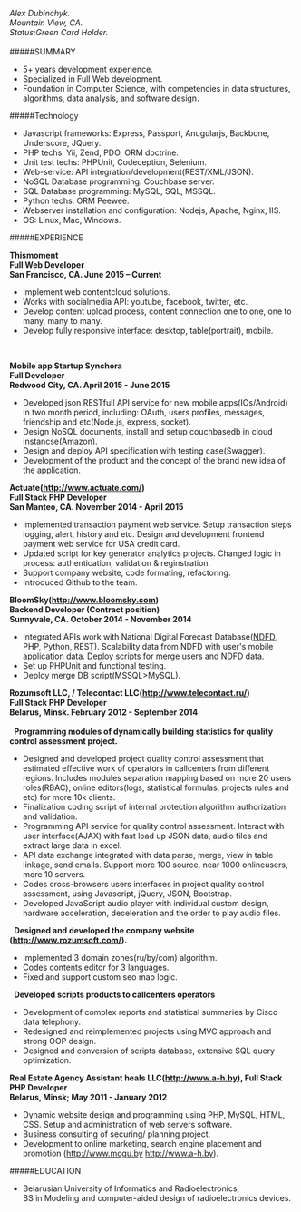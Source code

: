 *Alex Dubinchyk.*<br>
*Mountain View, CA.*<br>
*Status:Green Card Holder.*
<br><br>
#####SUMMARY

*	5+ years development experience. 
*	Specialized in Full  Web development.
* Foundation in Computer Science, with competencies in data structures, algorithms, data analysis, and software design.

#####Technology 

* Javascript frameworks: Express, Passport, Anugularjs, Backbone, Underscore, JQuery.
* PHP techs: Yii, Zend, PDO, ORM doctrine.
* Unit test techs: PHPUnit, Codeception, Selenium.
* Web-service: API integration/development(REST/XML/JSON).
* NoSQL Database programming: Couchbase server.
* SQL Database programming: MySQL, SQL, MSSQL.
* Python techs: ORM Peewee.
*	Webserver installation and configuration: Nodejs, Apache, Nginx, IIS.
* OS: Linux, Mac, Windows.

#####EXPERIENCE

**Thismoment**<br>
**Full  Web Developer**<br>
**San Francisco, CA. June 2015 – Current** <br>

* Implement web contentcloud solutions.
* Works with socialmedia API: youtube, facebook, twitter, etc.
* Develop content upload process, content connection one to one, one to many, many to many.
* Develop fully responsive interface: desktop, table(portrait), mobile.
<br>

**Mobile app Startup Synchora**<br>
**Full  Developer**<br>
**Redwood City, CA. April 2015 - June 2015** <br>

* Developed json RESTfull API service for new mobile apps(IOs/Android) in two month period, including: OAuth, users profiles, messages, friendship and etc(Node.js, express, socket).
* Design NoSQL documents, install and setup couchbasedb in cloud instancse(Amazon).
* Design and deploy API specification with testing case(Swagger).
* Development of the product and the concept of the brand new idea of the application.

**Actuate(http://www.actuate.com/)**<br>
**Full Stack PHP Developer**<br>
**San Manteo, CA. November 2014 - April 2015**

* Implemented transaction payment web service. Setup transaction steps logging, alert, history and etc. Design and development frontend payment web service for USA credit card.
* Updated script for key generator analytics projects. Changed logic in process: authentication, validation & reginstration.
* Support company website, code formating, refactoring.
* Introduced Github to the team.

**BloomSky(http://www.bloomsky.com)**<br>
**Backend Developer (Contract position)**<br>
**Sunnyvale, CA. October 2014 - November 2014**

* Integrated APIs work with National Digital Forecast Database(<a href='http://graphical.weather.gov/'>NDFD</a>, PHP, Python, REST). Scalability data from NDFD with user's mobile application data. Deploy scripts for merge users and NDFD data.
* Set up PHPUnit and functional testing.
* Deploy merge DB script(MSSQL>MySQL).

**Rozumsoft LLC, / Telecontact LLC(http://www.telecontact.ru/)**<br>
**Full Stack PHP Developer**<br>
**Belarus, Minsk. February 2012 - September  2014**<br><br>
&nbsp;&nbsp;**Programming modules of dynamically building statistics for quality control assessment project.**

*	Designed and developed project quality control assessment that estimated effective work of operators in callcenters from different regions. Includes  modules separation mapping based on more 20 users roles(RBAC), online editors(logs, statistical formulas, projects rules and etc)  for more 10k clients.
*	Finalization coding script of internal protection algorithm authorization and validation.
*	Programming API service for quality control assessment. Interact with user interface(AJAX) with fast load up JSON data, audio files and extract large data in excel.
*	API data exchange integrated with data parse, merge, view in table linkage, send emails. Support more 100 source, near 1000 onlineusers, more 10 servers. 
*	Codes cross-browsers users interfaces in project quality control assessment, using Javascript, jQuery, JSON, Bootstrap.
*	Developed JavaScript audio player with individual custom design, hardware acceleration, deceleration and the order to play audio files.

&nbsp;&nbsp;**Designed and developed the company website (http://www.rozumsoft.com/).**
*	Implemented 3 domain zones(ru/by/com) algorithm.
*	Codes contents editor for 3 languages.
*	Fixed and support custom seo map logic.

&nbsp;&nbsp;**Developed scripts products to callcenters operators**
*	Development of  сomplex reports and statistical summaries by Cisco data telephony.
*	Redesigned and reimplemented projects using MVC approach and strong OOP design.
*	Designed and conversion of scripts database, extensive SQL query optimization.

**Real Estate Agency Assistant heals LLC(http://www.a-h.by), Full Stack PHP Developer**<br>
**Belarus, Minsk; May 2011 - January 2012**

* Dynamic website design and programming using PHP, MySQL, HTML, CSS. Setup and administration of web servers software.
* Business consulting of securing/ planning project.
* Development to online marketing, search engine placement and promotion (http://www.mogu.by  http://www.a-h.by).

#####EDUCATION
* Belarusian University of Informatics and Radioelectronics, <br>
 BS in Modeling and computer-aided design of radioelectronics devices.
